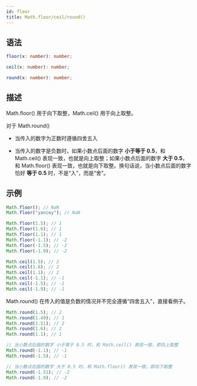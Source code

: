 ```yaml
---
id: floor
title: Math.floor/ceil/round()
---
```


## 语法

```ts
floor(x: number): number;

ceil(x: number): number;

round(x: number): number;
```

## 描述

Math.floor() 用于向下取整，Math.ceil() 用于向上取整。

对于 Math.round()

- 当传入的数字为正数时遵循四舍五入

- 当传入的数字是负数时，如果小数点后面的数字 **小于等于 0.5**，和 Math.ceil() 表现一致，也就是向上取整；如果小数点后面的数字 **大于 0.5**，和 Math.floor() 表现一致，也就是向下取整。换句话说，当小数点后面的数字恰好 **等于 0.5** 时，不是“入”，而是“舍”。

## 示例

```js
Math.floor(); // NaN
Math.floor("yancey"); // NaN

Math.floor(1.5); // 1
Math.floor(1.6); // 1
Math.floor(1.1); // 1
Math.floor(-1.1); // -2
Math.floor(-1.5); // -2
Math.floor(-1.9); // -2

Math.ceil(1.5); // 2
Math.ceil(1.6); // 2
Math.ceil(1.1); // 2
Math.ceil(-1.1); // -1
Math.ceil(-1.5); // -1
Math.ceil(-1.9); // -1
```

Math.round() 在传入的值是负数的情况并不完全遵循“四舍五入”，直接看例子。

```js
Math.round(1.5); // 2
Math.round(1.49); // 1
Math.round(1.51); // 2
Math.round(1.6); // 2
Math.round(1.1); // 1

// 当小数点后面的数字 小于等于 0.5 时，和 Math.ceil() 表现一致，即向上取整
Math.round(-1.1); // -1
Math.round(-1.5); // -1

// 当小数点后面的数字 大于 0.5 时，和 Math.floor() 表现一致，即向下取整
Math.round(-1.51); // -2
Math.round(-1.9); // -2
```
